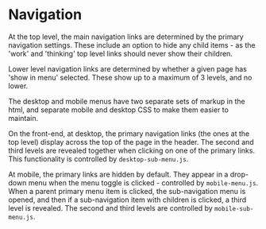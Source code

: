 # Navigation

At the top level, the main navigation links are determined by the primary navigation settings. These include an option to hide any child items - as the 'work' and 'thinking' top level links should never show their children.

Lower level navigation links are determined by whether a given page has 'show in menu' selected. These show up to a maximum of 3 levels, and no lower.

The desktop and mobile menus have two separate sets of markup in the html, and separate mobile and desktop CSS to make them easier to maintain.

On the front-end, at desktop, the primary navigation links (the ones at the top level) display across the top of the page in the header. The second and third levels are revealed together when clicking on one of the primary links. This functionality is controlled by `desktop-sub-menu.js`.

At mobile, the primary links are hidden by default. They appear in a drop-down menu when the menu toggle is clicked - controlled by `mobile-menu.js`. When a parent primary menu item is clicked, the sub-navigation menu is opened, and then if a sub-navigation item with children is clicked, a third level is revealed. The second and third levels are controlled by `mobile-sub-menu.js`.
